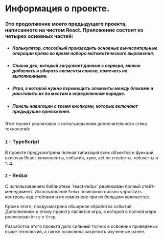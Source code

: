 # Информация о проекте.

### Это продолжение моего предыдущего проекта, написанного на чистом React. Приложение состоит из четырех основных частей:

- ##### Калькулятор, способный производить основные вычислительные операции прямо во время набора математического выражения;
- ##### Список дел, который загружает данные с сервера, можно добавлять и убирать элементы списка, помечать их выполненными.
- ##### Игра, в которой нужно перемещать элементы между блоками и расставить их по местам в определенном порядке.
- ##### Панель навигации с тремя кнопками, которые включают предыдущие приложения.

Этот проект реализован с использованием дополнительного стека технологий:

### `1` - TypeScript

В проекте предусмотрена полная типизация всех объектов и функций, включая React-компоненты, события, хуки, action creator-ы, reduser-ы и т. д.

### `2` - Redux

С использованием библиотеки 'react-redux' реализован полный стейт-менеджмент. Использование `Redux` позволило сильно упростить контроль над стейтами и их измненеие при их большом количестве.

Кроме этого, предусмотрена обширная обработка событий. Дополнением к этому проекту является игра, в которой в полной мере реализован `Drag'n'Drop`.

Разработка этого проекта дало сильный толчок в освоении приведеных выше технологий, а также позволила закрепить изученные ранее.
